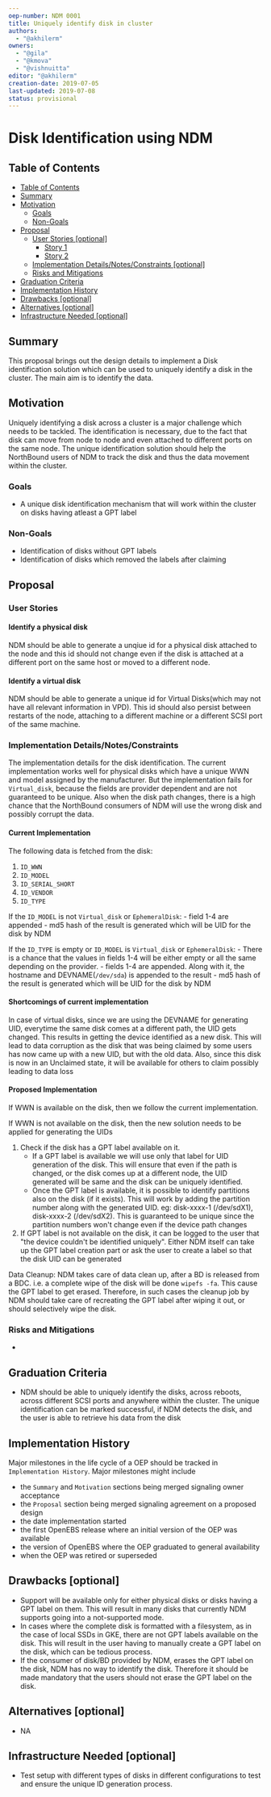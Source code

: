 ```yaml
---
oep-number: NDM 0001
title: Uniquely identify disk in cluster
authors:
  - "@akhilerm"
owners:
  - "@gila"
  - "@kmova"
  - "@vishnuitta"
editor: "@akhilerm"
creation-date: 2019-07-05
last-updated: 2019-07-08
status: provisional
---
```


# Disk Identification using NDM

## Table of Contents

* [Table of Contents](#table-of-contents)
* [Summary](#summary)
* [Motivation](#motivation)
    * [Goals](#goals)
    * [Non-Goals](#non-goals)
* [Proposal](#proposal)
    * [User Stories [optional]](#user-stories-optional)
      * [Story 1](#story-1)
      * [Story 2](#story-2)
    * [Implementation Details/Notes/Constraints [optional]](#implementation-detailsnotesconstraints-optional)
    * [Risks and Mitigations](#risks-and-mitigations)
* [Graduation Criteria](#graduation-criteria)
* [Implementation History](#implementation-history)
* [Drawbacks [optional]](#drawbacks-optional)
* [Alternatives [optional]](#alternatives-optional)
* [Infrastructure Needed [optional]](#infrastructure-needed-optional)

## Summary

This proposal brings out the design details to implement a Disk identification
solution which can be used to uniquely identify a disk in the cluster. The main
aim is to identify the data.

## Motivation

Uniquely identifying a disk across a cluster is a major challenge which needs to 
be tackled. The identification is necessary, due to the fact that disk can move
from node to node and even attached to different ports on the same node. The unique
identification solution should help the NorthBound users of NDM to track the disk
and thus the data movement within the cluster.

### Goals

- A unique disk identification mechanism that will work within the cluster on
  disks having atleast a GPT label

### Non-Goals

- Identification of disks without GPT labels
- Identification of disks which removed the labels after claiming

## Proposal

### User Stories

#### Identify a physical disk
NDM should be able to generate a unqiue id for a physical disk attached to the node
and this id should not change even if the disk is attached at a different port on the
same host or moved to a different node.

#### Identify a virtual disk
NDM should be able to generate a unique id for Virtual Disks(which may not have all 
relevant information in VPD). This id should also persist between restarts of the node,
attaching to a different machine or a different SCSI port of the same machine.

### Implementation Details/Notes/Constraints

The implementation details for the disk identification. The current implementation 
works well for physical disks which have a unique WWN and model assigned by the 
manufacturer. But the implementation fails for `Virtual_disk`, because the fields
are provider dependent and are not guaranteed to be unique. Also when the disk path
changes, there is a high chance that the NorthBound consumers of NDM will use the
wrong disk and possibly corrupt the data.

#### Current Implementation
The following data is fetched from the disk: 
1. `ID_WWN`
2. `ID_MODEL`
3. `ID_SERIAL_SHORT`
4. `ID_VENDOR`
5. `ID_TYPE`

If the `ID_MODEL` is not `Virtual_disk` or `EphemeralDisk`:
	- field 1-4 are appended
	- md5 hash of the result is generated which will be UID for the disk by NDM

If the `ID_TYPE` is empty or `ID_MODEL` is `Virtual_disk` or `EphemeralDisk`:
	- There is a chance that the values in fields 1-4 will be either empty or all 
	  the same depending on the provider.
	- fields 1-4 are appended. Along with it, the hostname and DEVNAME(`/dev/sda`) is
	  appended to the result
	- md5 hash of the result is generated which will be UID for the disk by NDM

#### Shortcomings of current implementation
In case of virtual disks, since we are using the DEVNAME for generating UID, everytime 
the same disk comes at a different path, the UID gets changed. This results in getting 
the device identified as a new disk. This will lead to data corruption as the disk that 
was being claimed by some users has now came up with a new UID, but with the old data.
Also, since this disk is now in an Unclaimed state, it will be available for others to
claim possibly leading to data loss

#### Proposed Implementation

If WWN is available on the disk, then we follow the current implementation.

If WWN is not available on the disk, then the new solution needs to be applied for
generating the UIDs

1. Check if the disk has a GPT label available on it.
	- If a GPT label is available we will use only that label for UID generation
	  of the disk. This will ensure that even if the path is changed, or the disk
	  comes up at a different node, the UID generated will be same and the disk
	  can be uniquely identified.
	- Once the GPT label is available, it is possible to identify partitions
	  also on the disk (if it exists). This will work by adding the partition
	  number along with the generated UID.
	  eg: disk-xxxx-1 (/dev/sdX1), disk-xxxx-2 (/dev/sdX2). 
	  This is guaranteed to be unique since the partition numbers won't change
	  even if the device path changes
2. If GPT label is not available on the disk, it can be logged to the user that
   "the device couldn't be identified uniquely". Either NDM itself can take up
   the GPT label creation part or ask the user to create a label so that the disk
   UID can be generated 

Data Cleanup:
NDM takes care of data clean up, after a BD is released from a BDC. i.e. a complete
wipe of the disk will be done `wipefs -fa`. This cause the GPT label to get erased.
Therefore, in such cases the cleanup job by NDM should take care of recreating the GPT
label after wiping it out, or should selectively wipe the disk.


### Risks and Mitigations

- 

## Graduation Criteria

- NDM should be able to uniquely identify the disks, across reboots, across different
  SCSI ports and anywhere within the cluster. The unique identification can be marked
  successful, if NDM detects the disk, and the user is able to retrieve his data
  from the disk

## Implementation History

Major milestones in the life cycle of a OEP should be tracked in `Implementation History`.
Major milestones might include

- the `Summary` and `Motivation` sections being merged signaling owner acceptance
- the `Proposal` section being merged signaling agreement on a proposed design
- the date implementation started
- the first OpenEBS release where an initial version of the OEP was available
- the version of OpenEBS where the OEP graduated to general availability
- when the OEP was retired or superseded

## Drawbacks [optional]

- Support will be available only for either physical disks or disks having
  a GPT label on them. This will result in many disks that currently NDM supports
  going into a not-supported mode.
- In cases where the complete disk is formatted with a filesystem, as in the case of
  local SSDs in GKE, there are not GPT labels available on the disk. This will result
  in the user having to manually create a GPT label on the disk, which can be tedious
  process.
- If the consumer of disk/BD provided by NDM, erases the GPT label on the disk,
  NDM has no way to identify the disk. Therefore it should be made mandatory that
  the users should not erase the GPT label on the disk.

## Alternatives [optional]

- NA

## Infrastructure Needed [optional]

- Test setup with different types of disks in different configurations to test and
  ensure the unique ID generation process.